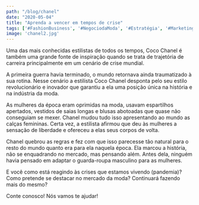 ```yaml
---
path: "/blog/chanel"
date: "2020-05-04"
title: "Aprenda a vencer em tempos de crise"
tags: ['#FashionBusiness', '#NegociodaModa', '#Estratégia', '#MarketingModa', '#FashionMarketing', '#moda', '#empreendedora']
image: 'chanel2.jpg'
---
```


Uma das mais conhecidas estilistas de todos os tempos, Coco Chanel é também uma grande fonte de inspiração quando se trata de trajetória de carreira principalmente em um cenário de crise mundial.

A primeira guerra havia terminado, o mundo retornava ainda traumatizado à sua rotina. Nesse cenário a estilista Coco Chanel desponta pelo seu estilo revolucionário e inovador que garantiu a ela uma posição única na história e na indústria da moda.

As mulheres da época eram oprimidas na moda, usavam espartilhos apertados, vestidos de saias longas e blusas abotoadas que quase não conseguiam se mexer. Chanel mudou tudo isso apresentando ao mundo as calças femininas. Certa vez, a estilista afirmou que deu às mulheres a sensação de liberdade e ofereceu a elas seus corpos de volta.

Chanel quebrou as regras e fez com que isso parecesse tão natural para o resto do mundo quanto era para ela naquela época. Ela marcou a história, não se enquadrando no mercado, mas pensando além. Antes dela, ninguém havia pensado em adaptar o guarda-roupa masculino para as mulheres.

E você como está reagindo às crises que estamos vivendo (pandemia)?
Como pretende se destacar no mercado da moda?
Continuará fazendo mais do mesmo?

Conte conosco! Nós vamos te ajudar!
